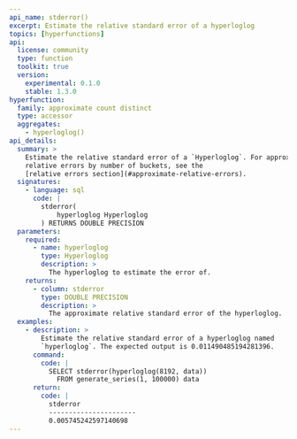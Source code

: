 ```yaml
---
api_name: stderror()
excerpt: Estimate the relative standard error of a hyperloglog
topics: [hyperfunctions]
api:
  license: community
  type: function
  toolkit: true
  version:
    experimental: 0.1.0
    stable: 1.3.0
hyperfunction:
  family: approximate count distinct
  type: accessor
  aggregates:
    - hyperloglog()
api_details:
  summary: >
    Estimate the relative standard error of a `Hyperloglog`. For approximate
    relative errors by number of buckets, see the
    [relative errors section](#approximate-relative-errors).
  signatures:
    - language: sql
      code: |
        stderror(
            hyperloglog Hyperloglog
        ) RETURNS DOUBLE PRECISION
  parameters:
    required:
      - name: hyperloglog
        type: Hyperloglog
        description: >
          The hyperloglog to estimate the error of.
    returns:
      - column: stderror
        type: DOUBLE PRECISION
        description: >
          The approximate relative standard error of the hyperloglog.
  examples:
    - description: >
        Estimate the relative standard error of a hyperloglog named
        `hyperloglog`. The expected output is 0.011490485194281396.
      command:
        code: |
          SELECT stderror(hyperloglog(8192, data))
            FROM generate_series(1, 100000) data
      return:
        code: |
          stderror       
          ----------------------
          0.005745242597140698
---
```


